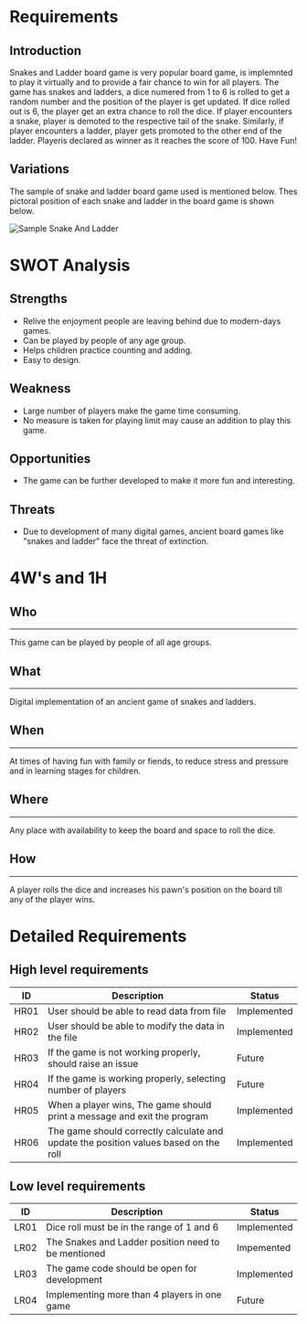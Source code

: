# **Requirements**

## Introduction

Snakes and Ladder board game is very popular board game, is implemnted to play it virtually and to provide a fair chance to win for all players. The game has snakes and ladders, a dice numered from 1 to 6 is rolled to get a random number and the position of the player is get updated. If dice rolled out is 6, the player get an extra chance to roll the dice. If player encounters a snake, player is demoted to the respective tail of the snake. Similarly, if player encounters a ladder, player gets promoted to the other end of the ladder. Playeris declared as winner as it reaches the score of 100. Have Fun!

## Variations

The sample of snake and ladder board game used is mentioned below. Thes pictoral position of each snake and ladder in the board game is shown below. 

![Sample Snake And Ladder](https://user-images.githubusercontent.com/98866279/153548351-de917484-5586-4d10-abac-2cedf1c39ff0.jpg)

    
  # SWOT Analysis
  
  ## Strengths
  
  * Relive the enjoyment people are leaving behind due to modern-days games. 
  * Can be played by people of any age group.
  * Helps children practice counting and adding.
  * Easy to design.
  
  ## Weakness
  * Large number of players make the game time consuming.
  * No measure is taken for playing limit may cause an addition to play this game.
 
 ## Opportunities
 
* The game can be further developed to make it more fun and interesting.
 
 ## Threats 
 
* Due to development of many digital games, ancient board games like "snakes and ladder" face the threat of extinction.
 
 # 4W's and 1H
  ## Who
  ---
  This game can be played by people of all age groups.
  ## What
  ---
  Digital implementation of an ancient game of snakes and ladders.
  ## When
  ---
  At times of having fun with family or fiends, to reduce stress and pressure and in learning stages for children.
  ## Where
  ---
  Any place with availability to keep the board and space to roll the dice.
  ## How
  ---
  A player rolls the dice and increases his pawn's position on the board till any of the player wins.
  # Detailed Requirements
  ## High level requirements
  |  ID|Description|Status|
  |---|---|---|
  | HR01 | User should be able to read data from file | Implemented |
  | HR02 | User should be able to modify the data in the file | Implemented |
  | HR03 | If the game is not working properly, should raise an issue | Future | 
  | HR04 | If the game is working properly, selecting number of players  | Future |
  | HR05 | When a player wins, The game should print a message and exit the program | Implemented |
  | HR06 | The game should correctly calculate and update the position values based on the roll | Implemented |
  ## Low level requirements
  |  ID|Description|Status|
  |---|---|---|
  | LR01 | Dice roll must be in the range of 1 and 6 | Implemented |
  | LR02 | The Snakes and Ladder position need to be mentioned | Impemented|
  | LR03 | The game code should be open for development | Implemented |
  | LR04 | Implementing more than 4 players in one game | Future|
